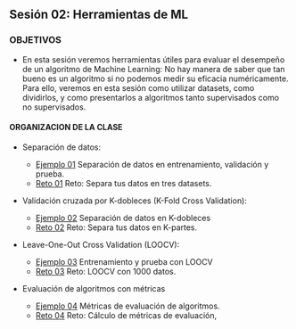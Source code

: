 ## Sesión 02: Herramientas de ML

### OBJETIVOS 

- En esta sesión veremos herramientas útiles para evaluar el desempeño de un algoritmo de Machine Learning: No hay manera de saber que tan bueno es un algoritmo si no podemos medir su eficacia numéricamente. Para ello, veremos en esta sesión como utilizar datasets, como dividirlos, y como presentarlos a algoritmos tanto supervisados como no supervisados. 

#### ORGANIZACION DE LA CLASE 

- Separación de datos:
	- [Ejemplo 01](Ejemplo-01) Separación de datos en entrenamiento, validación y prueba. 
	- [Reto 01](Reto-01) Reto: Separa tus datos en tres datasets.

- Validación cruzada por K-dobleces (K-Fold Cross Validation):
	- [Ejemplo 02](Ejemplo-02) Separación de datos en K-dobleces 
	- [Reto 02](Reto-02) Reto: Separa tus datos en K-partes.

- Leave-One-Out Cross Validation (LOOCV):
	- [Ejemplo 03](Ejemplo-03) Entrenamiento y prueba con LOOCV
	- [Reto 03](Reto-03) Reto: LOOCV con 1000 datos.

- Evaluación de algoritmos con métricas
	- [Ejemplo 04](Ejemplo-04) Métricas de evaluación de algoritmos. 
	- [Reto 04](Reto-04) Reto: Cálculo de métricas de evaluación,
